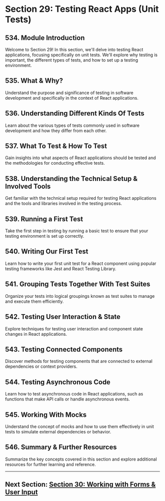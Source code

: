 # Section 29: Testing React Apps (Unit Tests)

## 534. Module Introduction

Welcome to Section 29! In this section, we'll delve into testing React applications, focusing specifically on unit tests. We'll explore why testing is important, the different types of tests, and how to set up a testing environment.

## 535. What & Why?

Understand the purpose and significance of testing in software development and specifically in the context of React applications.

## 536. Understanding Different Kinds Of Tests

Learn about the various types of tests commonly used in software development and how they differ from each other.

## 537. What To Test & How To Test

Gain insights into what aspects of React applications should be tested and the methodologies for conducting effective tests.

## 538. Understanding the Technical Setup & Involved Tools

Get familiar with the technical setup required for testing React applications and the tools and libraries involved in the testing process.

## 539. Running a First Test

Take the first step in testing by running a basic test to ensure that your testing environment is set up correctly.

## 540. Writing Our First Test

Learn how to write your first unit test for a React component using popular testing frameworks like Jest and React Testing Library.

## 541. Grouping Tests Together With Test Suites

Organize your tests into logical groupings known as test suites to manage and execute them efficiently.

## 542. Testing User Interaction & State

Explore techniques for testing user interaction and component state changes in React applications.

## 543. Testing Connected Components

Discover methods for testing components that are connected to external dependencies or context providers.

## 544. Testing Asynchronous Code

Learn how to test asynchronous code in React applications, such as functions that make API calls or handle asynchronous events.

## 545. Working With Mocks

Understand the concept of mocks and how to use them effectively in unit tests to simulate external dependencies or behavior.

## 546. Summary & Further Resources

Summarize the key concepts covered in this section and explore additional resources for further learning and reference.

---

## Next Section: [Section 30: Working with Forms & User Input](/Section30-working-with-forms-and-user-input)
